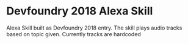 # Devfoundry 2018 Alexa Skill


Alexa Skill built as Devfoundry 2018 entry. The skill plays audio tracks based on topic given. Currently tracks are hardcoded 